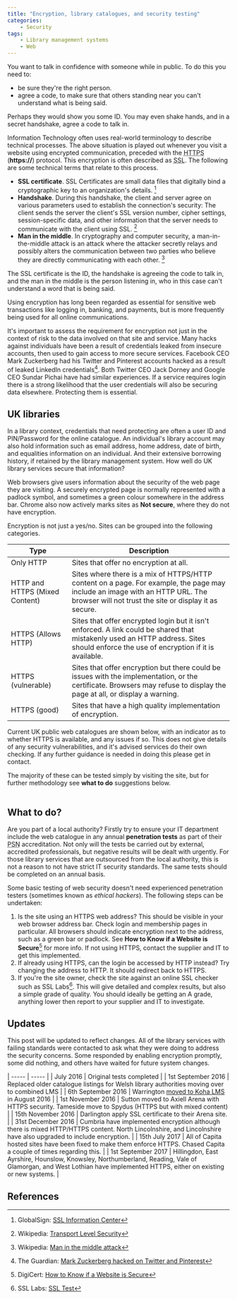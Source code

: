 ```yaml
---
title: "Encryption, library catalogues, and security testing"
categories:
    - Security
tags:
    - Library management systems
    - Web
---
```


You want to talk in confidence with someone while in public. To do this you need to:

- be sure they're the right person.
- agree a code, to make sure that others standing near you can't understand what is being said.

Perhaps they would show you some ID. You may even shake hands, and in a secret handshake, agree a code to talk in.

Information Technology often uses real-world terminology to describe technical processes. The above situation is played out whenever you visit a website using encrypted communication, preceded with the <abbr title="HyperText Transfer Protocol Secure">HTTPS</abbr> (**https://**) protocol. This encryption is often described as <abbr title="Secure Sockets Layer">SSL</abbr>. The following are some technical terms that relate to this process.

- **SSL certificate**. SSL Certificates are small data files that digitally bind a cryptographic key to an organization's details. [^1]
- **Handshake**. During this handshake, the client and server agree on various parameters used to establish the connection's security: The client sends the server the client's SSL version number, cipher settings, session-specific data, and other information that the server needs to communicate with the client using SSL. [^2]
- **Man in the middle**. In cryptography and computer security, a man-in-the-middle attack is an attack where the attacker secretly relays and possibly alters the communication between two parties who believe they are directly communicating with each other. [^3]

The SSL certificate is the ID, the handshake is agreeing the code to talk in, and the man in the middle is the person listening in, who in this case can't understand a word that is being said.

Using encryption has long been regarded as essential for sensitive web transactions like logging in, banking, and payments, but is more frequently being used for all online communications.

It's important to assess the requirement for encryption not just in the context of risk to the data involved on that site and service. Many hacks against individuals have been a result of credentials leaked from insecure accounts, then used to gain access to more secure services. Facebook CEO Mark Zuckerberg had his Twitter and Pinterest accounts hacked as a result of leaked LinkedIn credentials[^4]. Both Twitter CEO Jack Dorney and Google CEO Sundar Pichai have had similar experiences. If a service requires login there is a strong likelihood that the user credentials will also be securing data elsewhere. Protecting them is essential.

## UK libraries

In a library context, credentials that need protecting are often a user ID and PIN/Password for the online catalogue. An individual's library account may also hold information such as email address, home address, date of birth, and equalities information on an individual. And their extensive borrowing history, if retained by the library management system. How well do UK library services secure that information?

Web browsers give users information about the security of the web page they are visiting. A securely encrypted page is normally represented with a padlock symbol, and sometimes a green colour somewhere in the address bar. Chrome also now actively marks sites as **Not secure**, where they do not have encryption.

Encryption is not just a yes/no. Sites can be grouped into the following categories.

| Type | Description |
| ---- | ----------- |
| Only HTTP | Sites that offer no encryption at all. |
| HTTP and HTTPS (Mixed Content) | Sites where there is a mix of HTTPS/HTTP content on a page. For example, the page may include an image with an HTTP URL. The browser will not trust the site or display it as secure. |
| HTTPS (Allows HTTP) | Sites that offer encrypted login but it isn't enforced. A link could be shared that mistakenly used an HTTP address. Sites should enforce the use of encryption if it is available. |
| HTTPS (vulnerable) | Sites that offer encryption but there could be issues with the implementation, or the certificate. Browsers may refuse to display the page at all, or display a warning. |
| HTTPS (good) | Sites that have a high quality implementation of encryption. |

Current UK public web catalogues are shown below, with an indicator as to whether HTTPS is available, and any issues if so. This does not give details of any security vulnerabilities, and it's advised services do their own checking. If any further guidance is needed in doing this please get in contact.

The majority of these can be tested simply by visiting the site, but for further methodology see **what to do** suggestions below.

<div class="container"><table class="cell-border" id="tblcatalogues"></table></div>

## What to do?

Are you part of a local authority? Firstly try to ensure your IT department include the web catalogue in any annual **penetration tests** as part of their <abbr title="Public Services Network">PSN</abbr> accreditation. Not only will the tests be carried out by external, accredited professionals, but negative results will be dealt with urgently. For those library services that are outsourced from the local authority, this is not a reason to not have strict IT security standards. The same tests should be completed on an annual basis.

Some basic testing of web security doesn't need experienced penetration testers (sometimes known as *ethical hackers*). The following steps can be undertaken:

1. Is the site using an HTTPS web address?  This should be visible in your web browser address bar.  Check login and membership pages in particular. All browsers should indicate encryption next to the address, such as a green bar or padlock. See **How to Know if a Website is Secure**[^5] for more info. If not using HTTPS, contact the supplier and IT to get this implemented.
2. If already using HTTPS, can the login be accessed by HTTP instead? Try changing the address to HTTP. It should redirect back to HTTPS.
3. If you're the site owner, check the site against an online SSL checker such as SSL Labs[^6].  This will give detailed and complex results, but also a simple grade of quality. You should ideally be getting an A grade, anything lower then report to your supplier and IT to investigate.


## Updates

This post will be updated to reflect changes. All of the library services with failing standards were contacted to ask what they were doing to address the security concerns. Some responded by enabling encryption promptly, some did nothing, and others have waited for future system changes.

| ----- | ----- |
| July 2016 | Original tests completed |
| 1st September 2016 | Replaced older catalogue listings for Welsh library authorities moving over to combined LMS |
| 6th September 2016 | Warrington [moved to Koha LMS](https://livewirewarrington.co.uk/news/library/1025-livewire-introduce-new-library-management-system) in August 2016 |
| 1st November 2016 | Sutton moved to Axiell Arena with HTTPS security.  Tameside move to Spydus (HTTPS but with mixed content) |
| 15th November 2016 | Darlington apply SSL certificate to their Arena site. |
| 31st December 2016 | Cumbria have implemented encryption although there is mixed HTTP/HTTPS content. North Lincolnshire, and Lincolnshire have also upgraded to include encryption. |
| 15th July 2017 | All of Capita hosted sites have been fixed to make them enforce HTTPS. Chased Capita a couple of times regarding this. |
| 1st September 2017 | Hillingdon, East Ayrshire, Hounslow, Knowsley, Northumberland, Reading, Vale of Glamorgan, and West Lothian have implemented HTTPS, either on existing or new systems. |


## References

[^1]: GlobalSign: [SSL Information Center](https://www.globalsign.com/en/ssl-information-center/what-is-an-ssl-certificate/)
[^2]: Wikipedia: [Transport Level Security](https://en.wikipedia.org/wiki/Transport_Layer_Security)
[^3]: Wikipedia: [Man in the middle attack](https://en.wikipedia.org/wiki/Man-in-the-middle_attack)
[^4]: The Guardian: [Mark Zuckerberg hacked on Twitter and Pinterest](https://www.theguardian.com/technology/2016/jun/06/mark-zuckerberg-hacked-on-twitter-and-pinterest)
[^5]: DigiCert: [How to Know if a Website is Secure](https://blog.digicert.com/buy-site-know-website-secure/)
[^6]: SSL Labs: [SSL Test](https://www.ssllabs.com/ssltest/)